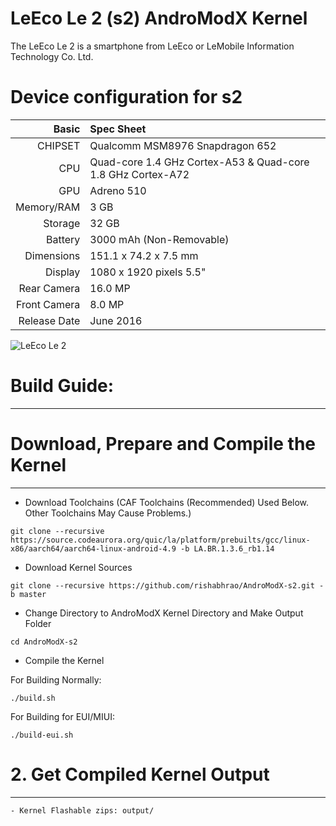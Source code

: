 LeEco Le 2 (s2) AndroModX Kernel     
===============================


The LeEco Le 2 is a smartphone from LeEco or LeMobile Information Technology Co. Ltd.



Device configuration for s2
=====================================

Basic   | Spec Sheet
-------:|:-------------------------
CHIPSET | Qualcomm MSM8976 Snapdragon 652
CPU     | Quad-core 1.4 GHz Cortex-A53 & Quad-core 1.8 GHz Cortex-A72
GPU     | Adreno 510
Memory/RAM  | 3 GB
Storage | 32 GB
Battery | 3000 mAh (Non-Removable)
Dimensions | 151.1 x 74.2 x 7.5 mm
Display | 1080 x 1920 pixels 5.5"
Rear Camera  | 16.0 MP
Front Camera | 8.0 MP
Release Date | June 2016



![LeEco Le 2](http://in.img3.lemall.com/file/20160606/default/3370481864506311 "LeEco Le 2")



# Build Guide:
--------

# Download, Prepare and Compile the Kernel
--------


- Download Toolchains (CAF Toolchains (Recommended) Used Below. Other Toolchains May Cause Problems.)

```
git clone --recursive https://source.codeaurora.org/quic/la/platform/prebuilts/gcc/linux-x86/aarch64/aarch64-linux-android-4.9 -b LA.BR.1.3.6_rb1.14
```


- Download Kernel Sources

```
git clone --recursive https://github.com/rishabhrao/AndroModX-s2.git -b master
```


- Change Directory to AndroModX Kernel Directory and Make Output Folder

```
cd AndroModX-s2
```


- Compile the Kernel

For Building Normally:
```
./build.sh
```

For Building for EUI/MIUI:
```
./build-eui.sh
```



# 2. Get Compiled Kernel Output
---------------

```
- Kernel Flashable zips: output/
```
